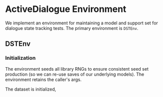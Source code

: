# ActiveDialogue Environment

We implement an environment for maintaining a model and support set for dialogue state tracking tests. The primary environment is `DSTEnv`.

## DSTEnv
### Initialization
The environment seeds all library RNGs to ensure consistent seed set production (so we can re-use saves of our underlying models). The environment retains the caller's args.

The dataset is initialized,

